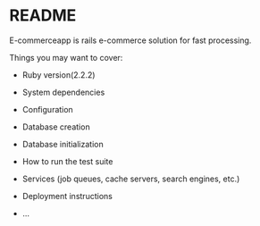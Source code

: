# README

E-commerceapp is rails e-commerce solution for fast processing. 

Things you may want to cover:

* Ruby version(2.2.2)

* System dependencies

* Configuration

* Database creation

* Database initialization

* How to run the test suite

* Services (job queues, cache servers, search engines, etc.)

* Deployment instructions

* ...
